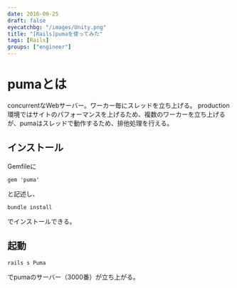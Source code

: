 ```yaml
---
date: 2016-09-25
draft: false
eyecatchbg: "/images/Unity.png"
title: "[Rails]pumaを使ってみた"
tags: [Rails]
groups: ["engineer"]
---
```


# pumaとは
concurrentなWebサーバー。ワーカー毎にスレッドを立ち上げる。
production環境ではサイトのパフォーマンスを上げるため、複数のワーカーを立ち上げるが、pumaはスレッドで動作するため、排他処理を行える。


## インストール
Gemfileに
```
gem 'puma'
```
と記述し、

```
bundle install
```
でインストールできる。

## 起動
```
rails s Puma
```
でpumaのサーバー（3000番）が立ち上がる。

